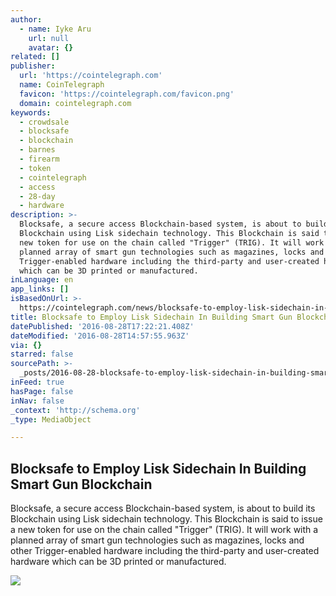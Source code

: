 ```yaml
---
author:
  - name: Iyke Aru
    url: null
    avatar: {}
related: []
publisher:
  url: 'https://cointelegraph.com'
  name: CoinTelegraph
  favicon: 'https://cointelegraph.com/favicon.png'
  domain: cointelegraph.com
keywords:
  - crowdsale
  - blocksafe
  - blockchain
  - barnes
  - firearm
  - token
  - cointelegraph
  - access
  - 28-day
  - hardware
description: >-
  Blocksafe, a secure access Blockchain-based system, is about to build its
  Blockchain using Lisk sidechain technology. This Blockchain is said to issue a
  new token for use on the chain called "Trigger" (TRIG). It will work with a
  planned array of smart gun technologies such as magazines, locks and other
  Trigger-enabled hardware including the third-party and user-created hardware
  which can be 3D printed or manufactured.
inLanguage: en
app_links: []
isBasedOnUrl: >-
  https://cointelegraph.com/news/blocksafe-to-employ-lisk-sidechain-in-building-smart-gun-blockchain
title: Blocksafe to Employ Lisk Sidechain In Building Smart Gun Blockchain
datePublished: '2016-08-28T17:22:21.408Z'
dateModified: '2016-08-28T14:57:55.963Z'
via: {}
starred: false
sourcePath: >-
  _posts/2016-08-28-blocksafe-to-employ-lisk-sidechain-in-building-smart-gun-blo.md
inFeed: true
hasPage: false
inNav: false
_context: 'http://schema.org'
_type: MediaObject

---
```

<article style=""><h1>Blocksafe to Employ Lisk Sidechain In Building Smart Gun Blockchain</h1><p>Blocksafe, a secure access Blockchain-based system, is about to build its Blockchain using Lisk sidechain technology. This Blockchain is said to issue a new token for use on the chain called "Trigger" (TRIG). It will work with a planned array of smart gun technologies such as magazines, locks and other Trigger-enabled hardware including the third-party and user-created hardware which can be 3D printed or manufactured.</p><img src="https://cointelegraph.com/images/725_Ly9jb2ludGVsZWdyYXBoLmNvbS9zdG9yYWdlL3VwbG9hZHMvdmlldy9jMjYyM2NhN2I4MDNkMzNlNTI0NzU4MmI4MDU2MGFlYi5qcGc=.jpg" /></article>